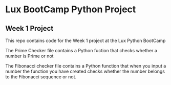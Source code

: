 # Lux BootCamp Python Project
 ## Week 1 Project
 This repo contains code for the Week 1 project at the Lux Python BootCamp

The Prime Checker file  contains a Python fuction that checks whether a number is Prime or not

The Fibonacci checker file contains a Python function that when you input a number the function you have created checks whether the number belongs to the Fibonacci sequence or not.


